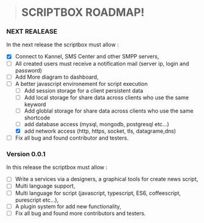 > # SCRIPTBOX ROADMAP!


### NEXT REALEASE

In the next release the scriptbox must allow :
- [x] Connect to Kannel, SMS Center and other SMPP servers,
- [ ] All created users must receive a notification mail (server ip, login and password)
- [ ] Add More diagram to dashboard,
- [ ] A better javascript environement for script execution
  - [ ]  Add session storage for a client  persistent data
  - [ ] Add local storage for share data across clients who use the same keyword
  - [ ] Add globlal storage for share data across clients who use the same shortcode
  - [ ] add database access (mysql, mongodb, postgresql etc...)
  - [x] add network access (http, https, socket, tls, datagrame,dns)
- [ ] Fix all bug and found contributor and testers.

### Version 0.0.1

In this release the scriptbox must allow :
- [ ] Write a services via a designers, a graphical tools for create news script,
- [ ] Multi language support,
- [ ] Multi language for script (javascript, typescript, ES6, coffeescript, purescript etc...),
- [ ] A plugin system for add new functionality,
- [ ] Fix all bug and found more contributors and testers.
